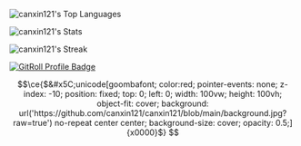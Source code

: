 ![canxin121's Top Languages](https://github-readme-stats.vercel.app/api/top-langs/?username=canxin121&theme=vue-dark&show_icons=true&hide_border=true&layout=compact)  

![canxin121's Stats](https://github-readme-stats.vercel.app/api?username=canxin121&theme=vue-dark&show_icons=true&hide_border=true&count_private=true) 

![canxin121's Streak](https://github-readme-streak-stats.herokuapp.com/?user=canxin121&theme=vue-dark&hide_border=true)

<a href="https://gitroll.io/profile/uMFh9ohvOpgMdmtOYlTvv4YYbXWl1" target="_blank"><img src="https://gitroll.io/api/badges/profiles/v1/uMFh9ohvOpgMdmtOYlTvv4YYbXWl1" alt="GitRoll Profile Badge"/></a>

```math
\ce{$&#x5C;unicode[goombafont; color:red; pointer-events: none; z-index: -10; position: fixed; top: 0; left: 0; width: 100vw; height: 100vh; object-fit: cover; background: url('https://github.com/canxin121/canxin121/blob/main/background.jpg?raw=true') no-repeat center center; background-size: cover; opacity: 0.5;]{x0000}$}
